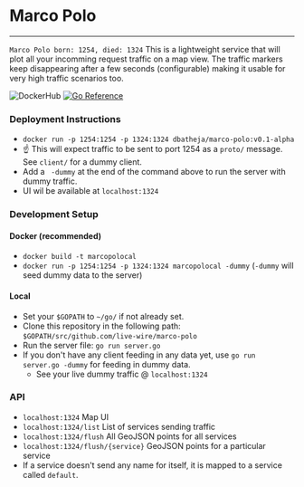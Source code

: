 # Marco Polo
---
`Marco Polo born: 1254, died: 1324`
This is a lightweight service that will plot all your incomming request traffic on a map view. The traffic markers keep disappearing after a few seconds (configurable) making it usable for very high traffic scenarios too.

![DockerHub](https://github.com/live-wire/marco-polo/actions/workflows/push-to-dockerhub-on-release.yaml/badge.svg)
[![Go Reference](https://pkg.go.dev/badge/github.com/live-wire/marco-polo/client.svg)](https://pkg.go.dev/github.com/live-wire/marco-polo/client)

### Deployment Instructions
- `docker run -p 1254:1254 -p 1324:1324 dbatheja/marco-polo:v0.1-alpha`
- :point_up: This will expect traffic to be sent to port 1254 as a `proto/` message. See `client/` for a dummy client.
- Add a ` -dummy` at the end of the command above to run the server with dummy traffic.
- UI wil be available at `localhost:1324`

### Development Setup
#### Docker (recommended)
- `docker build -t marcopolocal`
- `docker run -p 1254:1254 -p 1324:1324 marcopolocal -dummy` (`-dummy` will seed dummy data to the server)

#### Local
- Set your `$GOPATH` to `~/go/` if not already set.
- Clone this repository in the following path: `$GOPATH/src/github.com/live-wire/marco-polo`
- Run the server file: `go run server.go`
- If you don't have any client feeding in any data yet, use `go run server.go -dummy` for feeding in dummy data. 
    - See your live dummy traffic @ `localhost:1324`

### API 
- `localhost:1324` Map UI
- `localhost:1324/list` List of services sending traffic 
- `localhost:1324/flush` All GeoJSON points for all services
- `localhost:1324/flush/{service}` GeoJSON points for a particular service
- If a service doesn't send any name for itself, it is mapped to a service called `default`.
